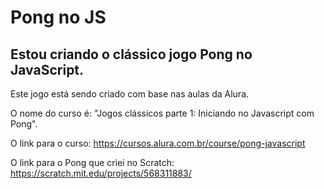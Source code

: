 # Pong no JS
## Estou criando o clássico jogo Pong no JavaScript.

Este jogo está sendo criado com base nas aulas da Alura.

O nome do curso é: "Jogos clássicos parte 1: Iniciando no Javascript com Pong".

O link para o curso: https://cursos.alura.com.br/course/pong-javascript

O link para o Pong que criei no Scratch: https://scratch.mit.edu/projects/568311883/
